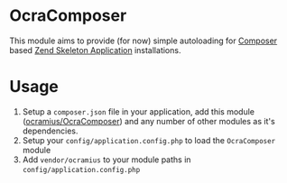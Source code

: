 # OcraComposer

This module aims to provide (for now) simple autoloading for [Composer](https://github.com/composer/composer) based
[Zend Skeleton Application](https://github.com/zendframework/ZendSkeletonApplication) installations.

# Usage

  1. Setup a `composer.json` file in your application, add this module
     ([ocramius/OcraComposer](http://packagist.org/packages/ocramius/OcraComposer)) and any number of other modules
     as it's dependencies.
  2. Setup your `config/application.config.php` to load the `OcraComposer` module
  3. Add `vendor/ocramius` to your module paths in `config/application.config.php`


